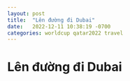 ```yaml
---
layout: post
title:  "Lên đường đi Dubai"
date:   2022-12-11 10:38:19 -0700
categories: worldcup qatar2022 travel
---
```


# Lên đường đi Dubai













